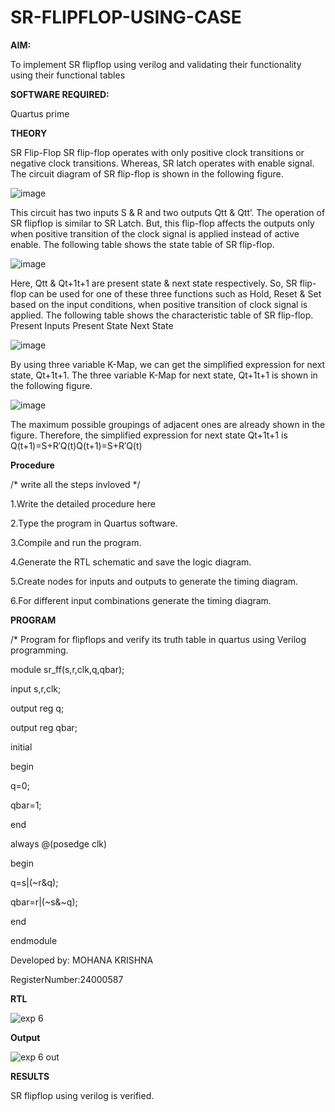 # SR-FLIPFLOP-USING-CASE

**AIM:**

To implement  SR flipflop using verilog and validating their functionality using their functional tables

**SOFTWARE REQUIRED:**

Quartus prime

**THEORY**

SR Flip-Flop SR flip-flop operates with only positive clock transitions or negative clock transitions. Whereas, SR latch operates with enable signal. The circuit diagram of SR flip-flop is shown in the following figure.

![image](https://github.com/naavaneetha/SR-FLIPFLOP-USING-CASE/assets/154305477/0f710028-ad52-4d3e-9276-8714cf023a25)

 
This circuit has two inputs S & R and two outputs Qtt & Qtt’. The operation of SR flipflop is similar to SR Latch. But, this flip-flop affects the outputs only when positive transition of the clock signal is applied instead of active enable. The following table shows the state table of SR flip-flop.

![image](https://github.com/naavaneetha/SR-FLIPFLOP-USING-CASE/assets/154305477/dabfc4f4-87e3-4cbc-9472-f89ee1b5ed30)

 
Here, Qtt & Qt+1t+1 are present state & next state respectively. So, SR flip-flop can be used for one of these three functions such as Hold, Reset & Set based on the input conditions, when positive transition of clock signal is applied. The following table shows the characteristic table of SR flip-flop. Present Inputs Present State Next State

![image](https://github.com/naavaneetha/SR-FLIPFLOP-USING-CASE/assets/154305477/dd90d16c-aec5-4290-a586-e2346b1e9eb5)

 
By using three variable K-Map, we can get the simplified expression for next state, Qt+1t+1. The three variable K-Map for next state, Qt+1t+1 is shown in the following figure.

![image](https://github.com/naavaneetha/SR-FLIPFLOP-USING-CASE/assets/154305477/473efad6-d70b-4ca7-aeb7-898bbfca319f)

 
The maximum possible groupings of adjacent ones are already shown in the figure. Therefore, the simplified expression for next state Qt+1t+1 is Q(t+1)=S+R′Q(t)Q(t+1)=S+R′Q(t)

**Procedure**

/* write all the steps invloved */

1.Write the detailed procedure here

2.Type the program in Quartus software.

3.Compile and run the program.

4.Generate the RTL schematic and save the logic diagram.

5.Create nodes for inputs and outputs to generate the timing diagram.

6.For different input combinations generate the timing diagram.

**PROGRAM**

/* Program for flipflops and verify its truth table in quartus using Verilog programming.

module sr_ff(s,r,clk,q,qbar);

input s,r,clk;

output reg q;

output reg qbar;

initial

begin

q=0;

qbar=1;

end

always @(posedge clk)

begin

q=s|(~r&q);

qbar=r|(~s&~q);

end

endmodule

Developed by: MOHANA KRISHNA 

RegisterNumber:24000587


**RTL**

![exp 6](https://github.com/user-attachments/assets/4179f814-5086-40c5-85dc-1d2e9d5c9ddf)

**Output**

![exp 6 out](https://github.com/user-attachments/assets/dc0de2b0-0922-4c3b-b150-cfe10ee62048)

**RESULTS**

SR flipflop using verilog is verified.
